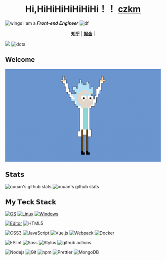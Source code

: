 
<h1 align="center">Hi,HiHiHiHiHiHiHi！！ <a href="https://czkm.github.io/">czkm</a> </h1> 

![wings](https://github.com/bontscho/dota2-chat-emoticons/blob/master/assets/images/team_wings_gold.gif) i am a 𝑭𝒓𝒐𝒏𝒕-𝒆𝒏𝒅 𝑬𝒏𝒈𝒊𝒏𝒆𝒆𝒓 ![df](https://github.com/bontscho/dota2-chat-emoticons/blob/master/assets/images/dac15_frog.gif)


<p align="center">
  <strong><a href="https://www.zhihu.com/people/cheng-zhi-tu-shen">知乎</a></strong> |
  <strong><a href="https://juejin.cn/user/3280598427778392">掘金</a></strong>  |
</p>


![](https://komarev.com/ghpvc/?username=czkm&color=green) ![dota](https://github.com/bontscho/dota2-chat-emoticons/blob/master/assets/images/bawl.gif)

 
##  Welcome
<!-- https://github.com/czkm/img-folder/blob/master/newyear/img10.jpeg -->
<!-- https://raw.githubusercontent.com/ritaswc/ritaswc/master/dino.gif -->

  <img src="https://github.com/czkm/czkm.github.io/blob/master/img/my/img12.jpg" align="center" height="300" style='margin:0 auto'/></a>
  

## 𝗦𝘁𝗮𝘁𝘀

<p align="left">
<img alt="ouuan's github stats" height='230' src="https://github-readme-stats.vercel.app/api?username=czkm&show_icons=true&include_all_commits=true">
<img alt="ouuan's github stats" height='230' src="https://github-readme-stats.vercel.app/api/top-langs/?username=czkm">
</p>


## 𝗠𝘆 𝗧𝗲𝗰𝗸 𝗦𝘁𝗮𝗰𝗸
[![OS](https://img.shields.io/badge/OS-macOS-informational?style=flat-square&logo=apple&logoColor=white)](https://en.wikipedia.org/wiki/MacOS)
[![Linux](https://img.shields.io/badge/OS-Linux-informational?style=flat-square&logo=linux&logoColor=white)](https://en.wikipedia.org/wiki/Linux)
[![Windows](https://img.shields.io/badge/OS-Windows-informational?style=flat-square&logo=Windows&logoColor=white)](https://en.wikipedia.org/wiki/Windows)

[![Editor](https://img.shields.io/badge/Editor-VSCode-blue?style=flat-square&logo=visual-studio-code&logoColor=white)](https://code.visualstudio.com/)
![HTML5](https://img.shields.io/badge/-HTML5-%23E44D27?style=flat-square&logo=html5&logoColor=ffffff)

![CSS3](https://img.shields.io/badge/-CSS3-%231572B6?style=flat-square&logo=css3)
![JavaScript](https://img.shields.io/badge/-JavaScript-%23F7DF1C?style=flat-square&logo=javascript&logoColor=000000&labelColor=%23F7DF1C&color=%23FFCE5A)
![Vue.js](https://img.shields.io/badge/-Vue.js-%232c3e50?style=flat-square&logo=Vue.js)
![Webpack](https://img.shields.io/badge/-Webpack-%232C3A42?style=flat-square&logo=webpack)
![Docker](https://img.shields.io/badge/-Docker-%232c3e50?style=flat-square&logo=Docker)

![ESlint](https://img.shields.io/badge/-ESLint-%234B32C3?style=flat-square&logo=eslint)
![Sass](https://img.shields.io/badge/-Sass-%23CC6699?style=flat-square&logo=sass&logoColor=ffffff)
![Stylus](https://img.shields.io/badge/-Stylus-%23333333?style=flat-square&logo=stylus)
<img alt="github actions" src="https://img.shields.io/badge/-Github_Actions-2088FF?style=flat-square&logo=github-actions&logoColor=white" />


![Nodejs](https://img.shields.io/badge/-Nodejs-43853d?style=flat-square&logo=Node.js&logoColor=white)
![Git](https://img.shields.io/badge/-Git-%23F05032?style=flat-square&logo=git&logoColor=%23ffffff)
<img alt="npm" src="https://img.shields.io/badge/-NPM-CB3837?style=flat-square&logo=npm&logoColor=white" />
<img alt="Prettier" src="https://img.shields.io/badge/-Prettier-F7B93E?style=flat-square&logo=prettier&logoColor=white" />
<img alt="MongoDB" src="https://img.shields.io/badge/-MongoDB-13aa52?style=flat-square&logo=mongodb&logoColor=white" />



